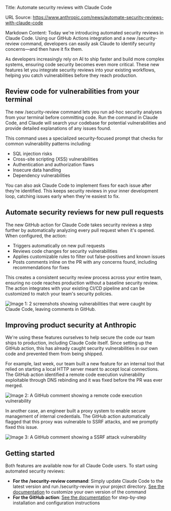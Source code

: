Title: Automate security reviews with Claude Code

URL Source: https://www.anthropic.com/news/automate-security-reviews-with-claude-code

Markdown Content:
Today we're introducing automated security reviews in Claude Code. Using our GitHub Actions integration and a new /security-review command, developers can easily ask Claude to identify security concerns—and then have it fix them.

As developers increasingly rely on AI to ship faster and build more complex systems, ensuring code security becomes even more critical. These new features let you integrate security reviews into your existing workflows, helping you catch vulnerabilities before they reach production.

Review code for vulnerabilities from your terminal
--------------------------------------------------

The new /security-review command lets you run ad-hoc security analyses from your terminal before committing code. Run the command in Claude Code, and Claude will search your codebase for potential vulnerabilities and provide detailed explanations of any issues found.

This command uses a specialized security-focused prompt that checks for common vulnerability patterns including:

*   SQL injection risks
*   Cross-site scripting (XSS) vulnerabilities
*   Authentication and authorization flaws
*   Insecure data handling
*   Dependency vulnerabilities

You can also ask Claude Code to implement fixes for each issue after they’re identified. This keeps security reviews in your inner development loop, catching issues early when they're easiest to fix.

Automate security reviews for new pull requests
-----------------------------------------------

The new GitHub action for Claude Code takes security reviews a step further by automatically analyzing every pull request when it's opened. When configured, the action:

*   Triggers automatically on new pull requests
*   Reviews code changes for security vulnerabilities
*   Applies customizable rules to filter out false-positives and known issues
*   Posts comments inline on the PR with any concerns found, including recommendations for fixes

This creates a consistent security review process across your entire team, ensuring no code reaches production without a baseline security review. The action integrates with your existing CI/CD pipeline and can be customized to match your team's security policies.

![Image 1: 2 screenshots showing vulnerabilities that were caught by Claude Code, leaving comments in GitHub.](https://www.anthropic.com/_next/image?url=https%3A%2F%2Fwww-cdn.anthropic.com%2Fimages%2F4zrzovbb%2Fwebsite%2F37aa77df52f1a4e8d81f398f48dbb98a5ba1d5ec-1920x1080.png&w=3840&q=75)

Improving product security at Anthropic
---------------------------------------

We're using these features ourselves to help secure the code our team ships to production, including Claude Code itself. Since setting up the GitHub action, this has already caught security vulnerabilities in our own code and prevented them from being shipped.

For example, last week, our team built a new feature for an internal tool that relied on starting a local HTTP server meant to accept local connections. The GitHub action identified a remote code execution vulnerability exploitable through DNS rebinding and it was fixed before the PR was ever merged.

![Image 2: A GitHub comment showing a remote code execution vulnerability](https://www.anthropic.com/_next/image?url=https%3A%2F%2Fwww-cdn.anthropic.com%2Fimages%2F4zrzovbb%2Fwebsite%2Fa370dba2f6e5095cdbcb23ef878dda4befd61d95-1920x1080.png&w=3840&q=75)

In another case, an engineer built a proxy system to enable secure management of internal credentials. The GitHub action automatically flagged that this proxy was vulnerable to SSRF attacks, and we promptly fixed this issue.

![Image 3: A GitHub comment showing a SSRF attack vulnerability](https://www.anthropic.com/_next/image?url=https%3A%2F%2Fwww-cdn.anthropic.com%2Fimages%2F4zrzovbb%2Fwebsite%2F23dd3b5404c6f7dc812df83a7de95babab286865-1920x1080.png&w=3840&q=75)

Getting started
---------------

Both features are available now for all Claude Code users. To start using automated security reviews:

*   **For the /security-review command**: Simply update Claude Code to the latest version and run /security-review in your project directory. [See the documentation](https://github.com/anthropics/claude-code-security-review/tree/main?tab=readme-ov-file#security-review-slash-command) to customize your own version of the command
*   **For the GitHub action**: [See the documentation](https://github.com/anthropics/claude-code-security-review) for step-by-step installation and configuration instructions